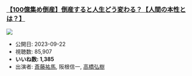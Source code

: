 ### [【100億集め倒産】倒産すると人生どう変わる？【人間の本性とは？】](https://www.youtube.com/watch?v=He1S2WOzoGc)
[![](https://img.youtube.com/vi/He1S2WOzoGc/sddefault.jpg)](https://www.youtube.com/watch?v=He1S2WOzoGc)
-   公開日: 2023-09-22
-   視聴数: 85,907
-   **いいね数: 1,385**
-   出演者: [斎藤祐馬](/rehacq_fan/people/斎藤祐馬 "wikilink"), 阪根信一, [高橋弘樹](/rehacq_fan/people/高橋弘樹 "wikilink")
